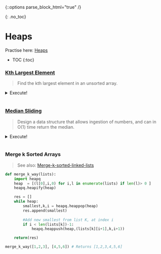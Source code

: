 {::options parse_block_html="true" /}

{: .no_toc}
# Heaps
Practise here: [Heaps](https://leetcode.com/list?selectedList=9duvlo7t)

- TOC
{:toc}

### [Kth Largest Element](https://leetcode.com/problems/kth-largest-element-in-an-array/)

> Find the kth largest element in an unsorted array. 

<details><summary markdown="span">Execute!</summary>
```python
    import heapq
    class Solution:
        def findKthLargest(self, nums, k):
            h = []
            for n in nums:
                heapq.heappush(h, -n)
            i = 1
            tmp = None
            while i <= k:
                tmp = -heapq.heappop(h)
                i += 1    
            return tmp
```
And voila it now works
</details>
<BR>

### [Median Sliding](https://leetcode.com/problems/find-median-from-data-stream/)

> Design a data structure that allows ingestion of numbers, and can in O(1) time
> return the median. 

<details><summary markdown="span">Execute!</summary>

```python
import heapq

class MedianFinder:
    # Heaps by default are MinHeaps. Unless you use negation
    def __init__(self):
        self.maxHeap = []
        self.minHeap = []

    def addNum(self, num: int) -> None:
        heapq.heappush(self.maxHeap, -num)
        heapq.heappush(self.minHeap, -heapq.heappop(self.maxHeap))

        if len(self.minHeap) > len(self.maxHeap):
            heapq.heappush(self.maxHeap, -heapq.heappop(self.minHeap))

    def findMedian(self) -> float:
        if len(self.minHeap) == len(self.maxHeap):
            return (-self.maxHeap[0] + self.minHeap[0]) / 2
        else:
            return -self.maxHeap[0]
```
</details>
<BR>

### Merge k Sorted Arrays

> See also: [Merge-k-sorted-linked-lists](https://kanhar.github.io/leetcode/problems/Arrays/LinkedLists.html#merge-k-sorted-lists)

```python
def merge_k_way(lists):
    import heapq
    heap  = [(l[0],i,0) for i,l in enumerate(lists) if len(l)> 0 ]
    heapq.heapify(heap)

    res = []
    while heap:
        smallest,k,i = heapq.heappop(heap)
        res.append(smallest)
        
        #Add new smallest from list K, at index i
        if i < len(lists[k])-1: 
            heapq.heappush(heap,(lists[k][i+1],k,i+1))

    return(res)
```

```python
merge_k_way([1,2,3], [4,5,6]) # Returns [1,2,3,4,5,6]
```
